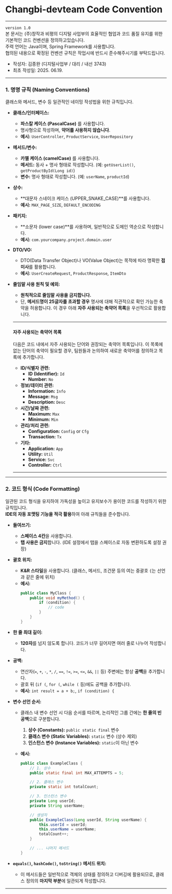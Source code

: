 # Changbi-devteam Code Convention 
---
`version 1.0`  
본 문서는 (주)창작과 비평의 디지털 사업부의 효율적인 협업과 코드 품질 유지를 위한 기본적인 코드 컨벤션을 정의하고있습니다.  
주력 언어는 Java이며, Spring Framework를 사용합니다.  
협의된 내용으로 확정된 컨벤션 규칙은 작업시에 반드시 준수해주시기를 부탁드립니다.  

- 작성자: 김종완 (디지털사업부 / 대리 / 내선 3743)
- 최초 작성일: 2025. 06.19. 

---

### 1. 명명 규칙 (Naming Conventions)

클래스와 메서드, 변수 등 일관적인 네이밍 작성법을 위한 규칙입니다.

* **클래스/인터페이스:**
    * **파스칼 케이스 (PascalCase)** 를 사용합니다.
    * 명사형으로 작성하며, **약어를 사용하지 않습니다**.
    * **예시:** `UserController`, `ProductService`, `UserRepository` 

* **메서드/변수:**
    * **카멜 케이스 (camelCase)** 를 사용합니다.
    * **메서드:** 동사 + 명사 형태로 작성합니다. (예: `getUserList()`, `getProductById(Long id)`)
    * **변수:** 명사 형태로 작성합니다. (예: `userName`, `productId`)

* **상수:**
    * **대문자 스네이크 케이스 (UPPER_SNAKE_CASE)**를 사용합니다.
    * **예시:** `MAX_PAGE_SIZE`, `DEFAULT_ENCODING`

* **패키지:**
    * **소문자 (lower case)**를 사용하며, 일반적으로 도메인 역순으로 작성합니다.
    * **예시:** `com.yourcompany.project.domain.user`

* **DTO/VO:**
    * DTO(Data Transfer Object)나 VO(Value Object)는 목적에 따라 명확한 **접미사**를 활용합니다.
    * **예시:** `UserCreateRequest`, `ProductResponse`, `ItemDto`

* **줄임말 사용 원칙 및 예외:**
    * **원칙적으로 줄임말 사용을 금지합니다.**
    * 단, **메서드명이 25글자를 초과할 경우** 명사에 대해 직관적으로 확인 가능한 축약을 허용합니다. 이 경우 아래 **자주 사용되는 축약어 목록**을 우선적으로 활용합니다.

    ---

    #### 자주 사용되는 축약어 목록

    다음은 코드 내에서 자주 사용되는 단어와 권장되는 축약어 목록입니다. 이 목록에 없는 단어의 축약이 필요할 경우, 팀원들과 논의하여 새로운 축약어를 정의하고 목록에 추가합니다.

    * **ID/식별자 관련:**
        * **ID (Identifier):** `Id`
        * **Number:** `No`
    * **정보/데이터 관련:**
        * **Information:** `Info`
        * **Message:** `Msg`
        * **Description:** `Desc`
    * **시간/날짜 관련:**
        * **Maximum:** `Max`
        * **Minimum:** `Min`
    * **관리/처리 관련:**
        * **Configuration:** `Config` or `Cfg`
        * **Transaction:** `Tx`
    * **기타:**
        * **Application:** `App`
        * **Utility:** `Util`
        * **Service:** `Svc`
        * **Controller:** `Ctrl`

    ---

---

### 2. 코드 형식 (Code Formatting)

일관된 코드 형식을 유지하여 가독성을 높이고 유지보수가 용이한 코드를 작성하기 위한 규칙입니다.  
**IDE의 자동 포맷팅 기능을 적극 활용**하여 아래 규칙들을 준수합니다.

* **들여쓰기:**
    * **스페이스 4칸**을 사용합니다.
    * **탭 사용은 금지**합니다. (IDE 설정에서 탭을 스페이스로 자동 변환하도록 설정 권장)

* **괄호 위치:**
    * **K&R 스타일**을 사용합니다. (클래스, 메서드, 조건문 등의 여는 중괄호 `{`는 선언과 같은 줄에 위치)
    * **예시:**
        ```java
        public class MyClass {
            public void myMethod() {
                if (condition) {
                    // code
                }
            }
        }
        ```

* **한 줄 최대 길이:**
    * **120자**를 넘지 않도록 합니다. 코드가 너무 길어지면 여러 줄로 나누어 작성합니다.

* **공백:**
    * 연산자(`=`, `+`, `-`, `*`, `/`, `==`, `!=`, `>=`, `<=`, `&&`, `||` 등) 주변에는 항상 **공백**을 추가합니다.
    * 괄호 뒤 (`if (`, `for (`, `while (` 등)에도 공백을 추가합니다.
    * **예시:** `int result = a + b;`, `if (condition) {`

* **변수 선언 순서:**
    * 클래스 내 변수 선언 시 다음 순서를 따르며, 논리적인 그룹 간에는 **한 줄의 빈 공백**으로 구분합니다.
        1.  **상수 (Constants):** `public static final` 변수
        2.  **클래스 변수 (Static Variables):** `static` 변수 (상수 제외)
        3.  **인스턴스 변수 (Instance Variables):** `static`이 아닌 변수

    * **예시:**
        ```java
        public class ExampleClass {
            // 1. 상수
            public static final int MAX_ATTEMPTS = 5;

            // 2. 클래스 변수
            private static int totalCount;

            // 3. 인스턴스 변수
            private Long userId;
            private String userName;

            // 생성자
            public ExampleClass(Long userId, String userName) {
                this.userId = userId;
                this.userName = userName;
                totalCount++;
            }

            // ... 나머지 메서드
        }
        ```

* **`equals()`, `hashCode()`, `toString()` 메서드 위치:**
    * 이 메서드들은 일반적으로 객체의 상태를 정의하고 디버깅에 활용되므로, 클래스 정의의 **마지막 부분**에 일관되게 작성합니다.

---
